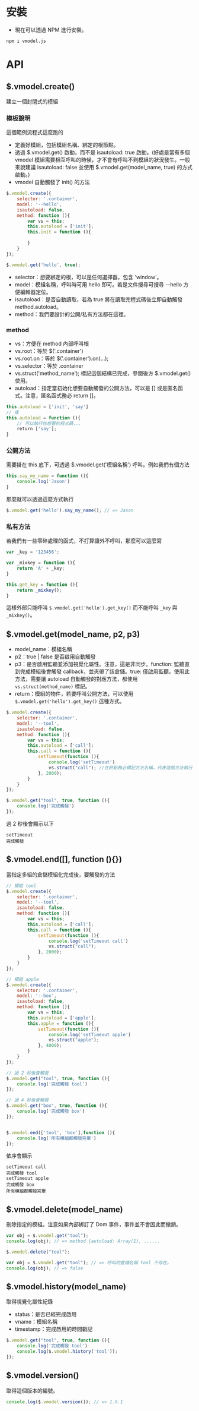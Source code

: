 # 安裝
- 現在可以透過 NPM 進行安裝。
````
npm i vmodel.js
````

# API
## $.vmodel.create()
建立一個封閉式的模組

### 模板說明
這個範例流程式這麼跑的
- 定義好模組，包括模組名稱、綁定的根節點。
- 透過 $.vmodel.get() 啟動，而不是 isautoload: true 啟動。(好處是當有多個 vmodel 模組需要相互呼叫的時候，才不會有呼叫不到模組的狀況發生。一般來說建議 isautoload: false 並使用 $.vmodel.get(model_name, true) 的方式啟動。)
- vmodel 自動觸發了 init() 的方法
````javascript
$.vmodel.create({
    selector: '.container',
    model: '--hello',
    isautoload: false,
    method: function (){
        var vs = this;
        this.autoload = ['init'];
        this.init = function (){
            
        }
    }
});

$.vmodel.get('hello', true);
````
- selector：想要綁定的根，可以是任何選擇器，包含 'window'。
- model：模組名稱，呼叫時可用 hello 即可。若是文件搜尋可搜尋 --hello 方便編輯器定位。
- isautoload：是否自動讀取，若為 true 將在讀取完程式碼後立即自動觸發 method.autoload。
- method：我們要設計的公開/私有方法都在這裡。


### method
- vs：方便在 method 內部呼叫根
- vs.root：等於 $('.container')
- vs.root.on：等於 $('.container').on(...);
- vs.selector：等於 .container
- vs.struct('method_name'); 標記這個結構已完成，參閱後方 $.vmodel.get() 使用。
- autoload：指定當初始化想要自動觸發的公開方法，可以是 [] 或是匿名函式。注意，匿名函式務必 return []。
````javascript
this.autoload = ['init', 'say']
// 或
this.autoload = function (){
    // 可以執行你想要的程式碼...
    return ['say'];
}
````

### 公開方法
需要掛在 this 底下，可透過 $.vmodel.get('模組名稱') 呼叫。例如我們有個方法
````javascript
this.say_my_name = function (){
    console.log('Jason')
}
````
那麼就可以透過這麼方式執行
````javascript
$.vmodel.get('hello').say_my_name(); // => Jason
````

### 私有方法
若我們有一些零碎處理的函式，不打算讓外不呼叫，那麼可以這麼寫
````javascript
var _key = '123456';

var _mixkey = function (){
    return 'A' + _key;
}

this.get_key = function (){
    return _mixkey();
}
````
這樣外部只能呼叫 ````$.vmodel.get('hello').get_key()```` 而不能呼叫 ````_key```` 與 ````_mixkey()````。

## $.vmodel.get(model_name, p2, p3)
- model_name：模組名稱
- p2：true | false 是否啟用自動觸發
- p3：是否啟用監聽並添加視覺化屬性。注意，這是非同步。function: 監聽直到完成模組後會觸發 callback，並夾帶了該倉儲。true: 僅啟用監聽。使用此方法，需要讓 autoload 自動觸發的對應方法，都使用 ````vs.struct(method_name)```` 標記。
- return：模組的物件，若要呼叫公開方法，可以使用 ````$.vmodel.get('hello').get_key()```` 這種方式。
````javascript
$.vmodel.create({
    selector: '.container',
    model: '--tool',
    isautoload: false,
    method: function (){
        var vs = this;
        this.autoload = ['call'];
        this.call = function (){
            setTimeout(function (){
                console.log('setTimeout')
                vs.struct("call"); //在終點務必標記方法名稱，代表這個方法執行完畢
            }, 2000);
        }
    }
});

$.vmodel.get("tool", true, function (){
    console.log('完成觸發')
});
````
過 2 秒後會顯示以下
````
setTimeout
完成觸發
````

## $.vmodel.end([], function (){})
當指定多組的倉儲模組化完成後，要觸發的方法
````javascript
// 模組 tool
$.vmodel.create({
    selector: '.container',
    model: '--tool',
    isautoload: false,
    method: function (){
        var vs = this;
        this.autoload = ['call'];
        this.call = function (){
            setTimeout(function (){
                console.log('setTimeout call')
                vs.struct("call");
            }, 2000);
        }
    }
});

// 模組 apple
$.vmodel.create({
    selector: '.container',
    model: '--box',
    isautoload: false,
    method: function (){
        var vs = this;
        this.autoload = ['apple'];
        this.apple = function (){
            setTimeout(function (){
                console.log('setTimeout apple')
                vs.struct("apple");
            }, 4000);
        }
    }
});

// 過 2 秒後會觸發
$.vmodel.get("tool", true, function (){
    console.log('完成觸發 tool')
});

// 過 4 秒後會觸發
$.vmodel.get("box", true, function (){
    console.log('完成觸發 box')
});


$.vmodel.end(['tool', 'box'],function (){
    console.log('所有模組都觸發完畢')
});

````
依序會顯示
````
setTimeout call
完成觸發 tool
setTimeout apple
完成觸發 box
所有模組都觸發完畢
````

## $.vmodel.delete(model_name)
刪除指定的模組。注意如果內部綁訂了 Dom 事件，事件並不會因此而撤銷。
````javascript
var obj = $.vmodel.get("tool");
console.log(obj); // => method {autoload: Array(1), ......

$.vmodel.delete("tool");

var obj = $.vmodel.get("tool"); // => 呼叫的倉儲名稱 tool 不存在。
console.log(obj); // => false
````
## $.vmodel.history(model_name)
取得視覺化屬性紀錄
- status：是否已經完成啟用
- vname：模組名稱
- timestamp：完成啟用的時間戳記
````javascript
$.vmodel.get("tool", true, function (){
    console.log('完成觸發 tool')
    console.log($.vmodel.history('tool'));
});
````

## $.vmodel.version()
取得這個版本的編號。
````javascript
console.log($.vmodel.version()); // => 1.6.1
````
